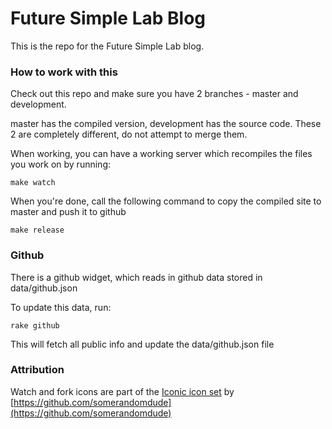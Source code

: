 # Future Simple Lab Blog

This is the repo for the Future Simple Lab blog.

### How to work with this

Check out this repo and make sure you have 2 branches - master and development.

master has the compiled version, development has the source code. These 2 are completely different, do not attempt to merge them.

When working, you can have a working server which recompiles the files you work on by running:

```
make watch
```

When you're done, call the following command to copy the compiled site to master and push it to github

```
make release
```

### Github

There is a github widget, which reads in github data stored in data/github.json

To update this data, run:

```
rake github
```

This will fetch all public info and update the data/github.json file


### Attribution

Watch and fork icons are part of the [Iconic icon set](http://somerandomdude.com/work/iconic/) by [https://github.com/somerandomdude](https://github.com/somerandomdude)